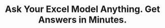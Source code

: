 ---
aliases: 
  - /solutions/share-spreadsheets-and-presentations-online/
  - /solutions/compatibility-with-excel-and-powerpoint/
  - /solutions/track-changes-from-an-excel-file/
  - /solutions/collaborative-decision-making-software/
  - /solutions/spreadsheet-collaboration-software/
  - /solutions/collaboration/
  - /solutions/multidimensional-olap-analysis-online/
  - /product-tour/
  - /solutions/
  - /features/
  - /why-visyond/
title: Ask Your Excel Model Anything. Get Answers in Minutes.
metaTags: >-
  <meta property="og:title" content="Ask Your Excel Model Anything. Share Answers in Minutes.">
  <meta property="og:type" content="website">
  <meta property="og:image" content="https://visyond.com/img/thumbnails/Thumbnail - Homepage 2022.png">
  <meta property="og:description" content="Visualize your spreadsheets as predictive dashboards, automate Financial Statements, What-if and Risk analyses.">
  <meta property="og:url" content="https://visyond.com">
  <meta name="description" content="Visualize your spreadsheets as predictive dashboards, automate Financial Statements, What-if and Risk analyses.">
topTitle: >-
  Ask Your Excel Model Anything. Share Answers <span style="color: #0086ff;">in Minutes</span>.
topDescription: >-
  <div class="home-hero__topSubtitle-subtitle">
  Visualize your spreadsheets as predictive dashboards, automate Financial Statements, What-if and Risk analyses.
  </br></br>
  Protect sensitive data and reduce information overload by letting each collaborator interact only with what they need.
  </div>
useCasesHeader: >-
         Engage in Agile Decision-making<span style="color: #0086ff;">.</span>
         <br>
         Empower Yourself and Your Team<span style="color: #0086ff;">.</span>        
         <br>
         Keep Excel's Flexibility<span style="color: #0086ff;">...</span>
useCaseSection:
  - useCaseSectionContent:
      - useCaseTitle: Communicating Insights
        useCaseImage: /img/demo/Goals Dashboards Thumbnail.jpg
        isVisible: true
        useCaseDescription: >-
          Establish a layer where teams can safelty query the model without interfering with each other or engaging with the spreadsheet directly. Protect the spreadsheet from people and protect people from the spreadsheet.
        useCaseURL: /solutions/what-if-analysis/  
      - useCaseTitle: Engaging with Stakeholders
        useCaseImage: /img/demo/Goals Dashboards Thumbnail.jpg
        isVisible: true
        useCaseDescription: >-
          Have a secure and interactive visualization layer on top of your spreadsheet that always stays up-to-date
        useCaseURL: /solutions/what-if-analysis/   
      - useCaseTitle: Somthing 1
        useCaseImage: /img/demo/Goals Dashboards Thumbnail.jpg
        isVisible: true
        useCaseDescription: >-
          Something-something something          
      - useCaseTitle: Somthing 2
        useCaseImage: /img/demo/Goals Dashboards Thumbnail.jpg
        isVisible: true
        useCaseDescription: >-
          Something-something something              
      - useCaseTitle: Somthing 3
        useCaseImage: /img/demo/Goals Dashboards Thumbnail.jpg
        isVisible: true
        useCaseDescription: >-
          Something-something something    
      - useCaseTitle: Somthing 4
        useCaseImage: /img/demo/Goals Dashboards Thumbnail.jpg
        isVisible: true
        useCaseDescription: >-
          Something-something something   
      - useCaseTitle: Somthing 5
        useCaseImage: /img/demo/Goals Dashboards Thumbnail.jpg
        isVisible: true
        useCaseDescription: >-
          Something-something something      
      - useCaseTitle: Somthing 6
        useCaseImage: /img/demo/Goals Dashboards Thumbnail.jpg
        isVisible: true
        useCaseDescription: >-
          Something-something something                                 
    useCaseSectionTitle: >-
          <span style="color: #0086ff;">...</span>and transform spreadsheets into <span style="color: #0086ff;">effective</span> communication tools<span style="color: #0086ff;">.</span>
    useCaseSectionContentThemeCSS: >-
      color: red; background-color:red;            
  - useCaseSectionContent:
      - useCaseTitle: Data Gathering
        useCaseImage: /img/demo/Goals Dashboards Thumbnail.jpg
        isVisible: true
        useCaseDescription: >-
          Securely contribute your data into the central model, track making teammates accountable and untangle the spreadsheet's data from its logic, and show people on what they need to see.
      - useCaseTitle: Somthing 1
        useCaseImage: /img/demo/Goals Dashboards Thumbnail.jpg
        isVisible: true
        useCaseDescription: >-
          Something-something something          
      - useCaseTitle: Somthing 2
        useCaseImage: /img/demo/Goals Dashboards Thumbnail.jpg
        isVisible: true
        useCaseDescription: >-
          Something-something something
        useCaseURL: /solutions/what-if-analysis/                         
      - useCaseTitle: Somthing 3
        useCaseImage: /img/demo/Goals Dashboards Thumbnail.jpg
        isVisible: true
        useCaseDescription: >-
          Something-something something    
      - useCaseTitle: Somthing 4
        useCaseImage: /img/demo/Goals Dashboards Thumbnail.jpg
        isVisible: true
        useCaseDescription: >-
          Something-something something   
      - useCaseTitle: Somthing 5
        useCaseImage: /img/demo/Goals Dashboards Thumbnail.jpg
        isVisible: true
        useCaseDescription: >-
          Something-something something      
      - useCaseTitle: Somthing 6
        useCaseImage: /img/demo/Goals Dashboards Thumbnail.jpg
        isVisible: true
        useCaseDescription: >-
          Something-something something                                 
    useCaseSectionTitle: >-
          <span style="color: #0086ff;">...</span>and boost <span style="color: #0086ff;">collaboration</span> and its security<span style="color: #0086ff;">.</span>
    useCaseSectionContentThemeCSS: >-
      color: green; background-color:green;
StepsHeader: >-
      3 Simple Steps to Save Countless Hours
StepsSubtitle: >-
      No installations. Easy-to-use. Value from day one.
StepsBlock:
  - descr: >-
      Import your spreadsheet or create one in Visyond, turning it into a collaborative platform for predictive dashboards and self-service analysis.</br></br>
      Complement your existing toolkit (Excel add-ins, BI-tools) for quick and agile business case development, and build a solid foundation for decision making.
    benefitsList:
      - text: >-
          No need to install anything. Visyond works in the browser, on any operating system.
      - text: >-
           Fully utilize your Excel modeling experience - Visyond uses the same formulas and syntax.
      - text: >-
           Improve your workflows by reducing errors, controlling access, and tracking changes and scenarios.       
    infoVideo: /video/3 steps/Step 1 - Connect Your Spreadsheet.mp4
    infoVideoPoster: /video/3 steps/Step 1 - Connect Your Spreadsheet.jpg
    image: /img/home/step1.png
    title: 'Import Your Spreadsheet'
    titlePrefix: '1'
  - descr: >-
      Get ready-to-present What-if analysis reports with a few clicks. It’s that simple.</br></br>
      Deliver reliable insights and reduce the risk of errors.
    benefitsList:
      - text: >-    
          You don’t need to move data across many tools - analyses are in the cloud together with the model, its scenarios and dashboards.
      - text: >-
          Both novices and experts can easily analyze data, and build powerful workflows that are difficult and expensive to set up otherwise.
      - text: >-
          No-code and no need for maintenance if the spreadsheet changes.
    infoVideo: /video/3 steps/Step 2 - Analyze with a Few Clicks.mp4
    infoVideoPoster: /video/3 steps/Step 2 - Analyze with a Few Clicks.jpg      
    image: /img/home/step2.png  
    title: 'Understand How Changes Impact Forecasts'
    titlePrefix: '2'   
  - descr: >-
      Create interactive ‘what-if’ dashboards to visualize scenarios and forecasts, powered by your model’s calculations, without exposing the intricacies of the spreadsheet.
    benefitsList:
      - text: >-
          Viewers playing with the numbers on the dashboard can’t break the spreadsheet (or even see it, if you so wish).
      - text: >-
          Each stakeholder has a unique view depending on which worksheets and dashboards they are allowed to see.
      - text: >-
          Dashboards are secure and always up-to-date visualization layers on top of your spreadsheet, which acts as a calculation engine in the cloud (a single source of truth).             
    infoVideo: /video/3 steps/Step 3 - Share Insights via Dashboards.mp4
    infoVideoPoster: /video/Step 3 - Share Insights via Dashboards.jpg    
    image: /img/home/step4.png
    title: 'Share Insights via Predictive Dashboards'
    titlePrefix: '3'  
FeaturesHeader: 'Be Prepared for Any Scenario and What-if Question'
infoBlockFirst:
  - benefitsList:
      - text: >-
          Answer ‘what-if’ questions with Scenario Analysis.
      - text: >-
          Visualize the cells that change between scenarios with Scenario Waterfall Analysis.
      - text: >-
          Track assumptions and scenarios from your collaborators, and always know where the numbers are coming from.
      - text: >-
          Empower collaborators to test scenarios independently via interactive dashboards, shielding them from information overload.
    descr: >-
      Analyze scenarios, create forecasts, compare Budget vs Actual and turn scenario planning into a truly collaborative experience.
    infoVideo: '/video/Create, Compare and Analyze Scenarios On-the-fly - Visyond.mp4'
    infoVideoPoster: '/video/Create, Compare and Analyze Scenarios On-the-fly - Visyond.jpg'
    title: 'Scenario Planning and Forecasting'
    demoLink: 'https://visyond.com/project/f884b9bd-2d01-4baf-b1cb-f8a037ab5c28'
  - benefitsList:
      - text: Visualize the impact of important cells with Tornado Analysis.
      - text: Learn what really drives your decision metrics and see how sensitive your model is to changes with Sensitivity Analysis.   
      - text: Analyze risks with Monte Carlo simulations.
      - text: >-
          Get presentation-ready analysis charts and securely share them with collaborators.
      - text: >-
          Extend your collaborators’ analyses without anyone losing or corrupting data.
    descr: >-
      Analyze important decision metrics, and empower teams to self-serve and collaborate on analyses. All this - in a single platform that connects spreadsheets, analyses and dashboards.
    infoVideo: /video/Visualize the Impact of Important Business Drivers - Visyond.mp4
    infoVideoPoster: /video/Visualize the Impact of Important Business Drivers - Visyond.jpg
    title: What-if Analysis and Monte Carlo Simulations
  - benefitsList:
      - text: >-
          Creating a dashboard is easy. Add output cells with decision metrics from your spreadsheet, select input cells, style them as sliders or dropdowns, throw in some charts, and your dashboard is ready to go!
      - text: >-
          Your spreadsheet is safe. Changing data on the dashboard does not change the spreadsheet.
      - text: >-
          Control access. Share only specific dashboards and scenarios with specific collaborators.
    descr: >-
      Link your spreadsheet models to interactive online dashboards, and securely share them online. Empower your team or clients to visualize forecasts and scenarios without the risk of breaking the spreadsheet.
    infoVideo: /video/Share Insights with Spreadsheet-driven Dashboards - Visyond.mp4
    infoVideoPoster: /video/Share Insights with Spreadsheet-driven Dashboards - Visyond.jpg
    title: Predictive ‘What-if’ Dashboards     
visForHeader: 'Visyond Is for Everyone Who Makes Decisions Based on Spreadsheets'
functionTitle: Functions
caseTitle: Use Cases
industryTitle: Industries
functionList:
  - image: /img/home/visForColumn1/function2.png
    text: Analysts and Modelers
  - image: /img/home/visForColumn1/function1.png
    text: CxOs & Decision Makers
  - image: /img/home/visForColumn1/function3.png
    text: Sales & Communication
  - image: /img/home/visForColumn1/function4.png
    text: Consultants
caseList:
  - image: /img/home/visForColumn2/case1.png
    text: Risk Analysis & Simulations
  - image: /img/home/visForColumn2/case2.png
    text: Planning & Modelling
  - image: /img/home/visForColumn2/case3.png
    text: Budgeting & Forecasting
  - image: /img/home/visForColumn2/case4.png
    text: Financial Reporting
  - image: /img/home/visForColumn2/case5.png
    text: Investment Analysis
  - image: /img/home/visForColumn2/case6.png
    text: Scenario Analysis
industryList:
  - image: /img/home/visForColumn3/industry1.png
    text: Banking
  - image: /img/home/visForColumn3/industry5.png
    text: Management Consulting
  - image: /img/home/visForColumn3/industry2.png
    text: Financial Services
  - image: /img/home/visForColumn3/industry6.png
    text: Telecommunication
  - image: /img/home/visForColumn3/industry3.png
    text: Real Estate
  - image: /img/home/visForColumn3/industry4.png
    text: Insurance     
AddinCloudHeader: 'Work the Way You Like'
summary:
  - content: >-
      Get the Excel add-in if you want to use macros, other add-ins and cutting-edge Excel features, or to work with very large spreadsheets.
    title: Excel Add-in
    image: /img/home/excelAddinIcon.png
    buttonText: Get Add-in
    buttonLink: https://appsource.microsoft.com/en-us/product/office/WA200002940
  - content: >-
      Sign up for the cloud platform if you want advanced collaboration on spreadsheets, scenarios, analyses and interactive dashboards with secure, role- and object-based access control. 
    title: Cloud Platform
    image: /img/home/cloudPlatformIcon.png
    buttonText: Get Started
    buttonLink: /accounts/signup/
DemoStripTitle: Try It Live Before You Sign Up
DemoStripTitleButton: See the Interactive Demo
DemoStripTitleLink: https://visyond.com/project/125105b6-a269-4dd1-9145-5e4eea10276d
---